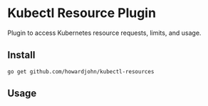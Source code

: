 # Kubectl Resource Plugin

Plugin to access Kubernetes resource requests, limits, and usage.

## Install

`go get github.com/howardjohn/kubectl-resources`

## Usage

